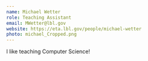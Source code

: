 ```yaml
---
name: Michael Wetter
role: Teaching Assistant
email: MWetter@lbl.gov
website: https://eta.lbl.gov/people/michael-wetter
photo: michael_Cropped.png
---
```


I like teaching Computer Science!
